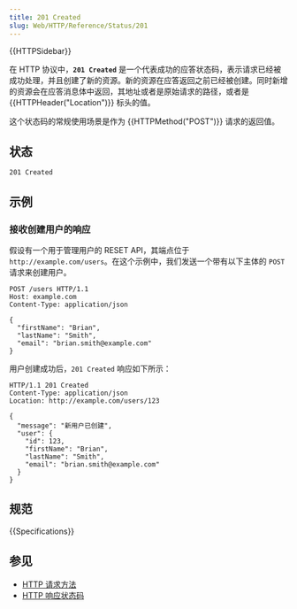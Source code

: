 ```yaml
---
title: 201 Created
slug: Web/HTTP/Reference/Status/201
---
```


{{HTTPSidebar}}

在 HTTP 协议中，**`201 Created`** 是一个代表成功的应答状态码，表示请求已经被成功处理，并且创建了新的资源。新的资源在应答返回之前已经被创建。同时新增的资源会在应答消息体中返回，其地址或者是原始请求的路径，或者是 {{HTTPHeader("Location")}} 标头的值。

这个状态码的常规使用场景是作为 {{HTTPMethod("POST")}} 请求的返回值。

## 状态

```plain
201 Created
```

## 示例

### 接收创建用户的响应

假设有一个用于管理用户的 RESET API，其端点位于 `http://example.com/users`。在这个示例中，我们发送一个带有以下主体的 `POST` 请求来创建用户。

```http
POST /users HTTP/1.1
Host: example.com
Content-Type: application/json

{
  "firstName": "Brian",
  "lastName": "Smith",
  "email": "brian.smith@example.com"
}
```

用户创建成功后，`201 Created` 响应如下所示：

```http
HTTP/1.1 201 Created
Content-Type: application/json
Location: http://example.com/users/123

{
  "message": "新用户已创建",
  "user": {
    "id": 123,
    "firstName": "Brian",
    "lastName": "Smith",
    "email": "brian.smith@example.com"
  }
}
```

## 规范

{{Specifications}}

## 参见

- [HTTP 请求方法](/zh-CN/docs/Web/HTTP/Reference/Methods)
- [HTTP 响应状态码](/zh-CN/docs/Web/HTTP/Reference/Status)

